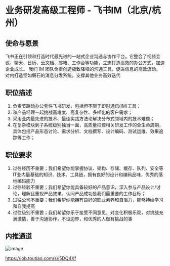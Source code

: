 # 业务研发高级工程师 - 飞书IM（北京/杭州）

## 使命与愿景

飞书正在引领和打造时代最先进的一站式企业沟通与协作平台。它整合了视频会议、聊天、日历、云文档、邮箱、工作台等功能，立志打造高效的办公方式，加速企业成长。
我们 IM 团队负责创造极致降噪的沟通工具，促进信息的高效流动。对内打造坚如磐石的消息分发系统，支撑其他业务高效迭代

## 职位描述

1. 负责节跳动办公套件飞书研发，包括但不限于即时通讯(IM)工具；
2. 和产品经理一起挑战高难度、高复杂性、多样化的客户需求；
3. 采用业内最先进的技术、最佳实践方法论解决分布式领域内的技术难题；
4. 在复杂模块到子系统级别独当一面，高质量把控相关研发工作的全生命周期，具体包括产品形态讨论、需求分析、文档撰写、设计编码、测试运维、效果追踪等工作；

## 职位要求
1. 过往经历不重要；我们希望你能掌握协议、架构、存储、缓存、队列、安全等IT业内最基础的知识、技术、工具链，拥有良好的设计和编码品味，优秀的落地编码能力
2. 过往经验不重要；我们希望你能具备较好的产品意识，深入参与产品设计/讨论，理解且重视产品效果、认同产品成功是我们最重要的工作目标；
3. 过往公司不重要；我们希望你能拥有良好的职业素养和自驱力，能够持续学习和自我提高
4. 过往级别不重要；我们希望你乐于接受不同意见，对变化积极乐观，对挑战充满激情，善于沟通协作，不设边界，和优秀的人做有挑战的事

## 内推通道
![image](https://user-images.githubusercontent.com/3881629/185386879-81ef509b-29bc-4162-a10b-03e2aba97117.png)

https://job.toutiao.com/s/j5DQ4Xf

